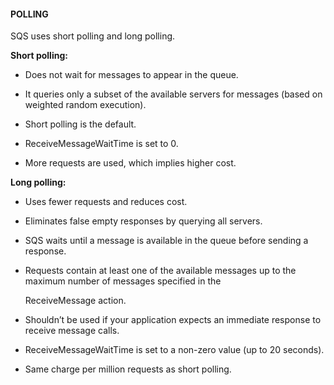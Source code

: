 #### POLLING

SQS uses short polling and long polling.

**Short polling:**

- Does not wait for messages to appear in the queue.


- It queries only a subset of the available servers for messages (based on
  weighted random execution).

- Short polling is the default.

- ReceiveMessageWaitTime is set to 0.

- More requests are used, which implies higher cost.

**Long polling:**

- Uses fewer requests and reduces cost.

- Eliminates false empty responses by querying all servers.

- SQS waits until a message is available in the queue before sending a response.

- Requests contain at least one of the available messages up to the maximum
  number of messages specified in the

  ReceiveMessage action.

- Shouldn’t be used if your application expects an immediate response to receive
  message calls.

- ReceiveMessageWaitTime is set to a non-zero value (up to 20 seconds).

- Same charge per million requests as short polling.

